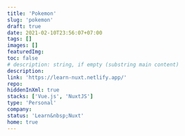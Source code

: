 ```yaml
---
title: 'Pokemon'
slug: 'pokemon'
draft: true
date: 2021-02-10T23:56:07+07:00
tags: []
images: []
featuredImg:
toc: false
# description: string, if empty (substring main content)
description:
link: 'https://learn-nuxt.netlify.app/'
repo:
hiddenInXml: true
stacks: ['Vue.js', 'NuxtJS']
type: 'Personal'
company:
status: 'Learn&nbsp;Nuxt'
home: true
---
```

